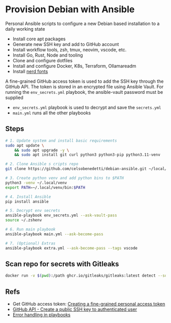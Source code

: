 # Provision Debian with Ansible

Personal Ansible scripts to configure a new Debian based installation to a daily working state

- Install core apt packages
- Generate new SSH key and add to GitHub account
- Install workflow tools, zsh, tmux, neovim, vscode, etc.
- Install Go, Rust, Node and tooling
- Clone and configure dotfiles
- Install and configure Docker, K8s, Terraform, Ollamareadm
- Install [nerd fonts](./fonts/)

A fine-grained GitHub access token is used to add the SSH key through the GitHub API.
The token is stored in an encrypted file using Ansible Vault.
For running the `env_secrets.yml` playbook, the ansible-vault password must be supplied

- `env_secrets.yml` playbook is used to decrypt and save the `secrets.yml`
- `main.yml` runs all the other playbooks

## Steps

```bash
# 1. Update system and install basic requirements
sudo apt update \
	&& sudo apt upgrade -y \
	&& sudo apt install git curl python3 python3-pip python3.11-venv

# 2. Clone Ansible s cripts repo
git clone https://github.com/celsobenedetti/debian-ansible.git ~/local/debian-ansible

# 3. Create python venv and add python bins to $PATH
python3 -venv ~/.local/venv
export PATH=~/.local/venv/bin:$PATH

# 4. Install Ansible
pip install ansible

# 5. Decrypt env secrets
ansible-playbook env_secrets.yml --ask-vault-pass
source ~/.zshenv

# 6. Run main playbook
ansible-playbook main.yml --ask-become-pass

# 7. (Optional) Extras
ansible-playbook extra.yml --ask-become-pass --tags vscode
```

## Scan repo for secrets with Gitleaks

```bash
docker run -v $(pwd):/path ghcr.io/gitleaks/gitleaks:latest detect --source "/path" -v
```

## Refs

- Get GitHub access token: [Creating a fine-grained personal access token](https://docs.github.com/en/authentication/keeping-your-account-and-data-secure/managing-your-personal-access-tokens#creating-a-fine-grained-personal-access-token)
- [GitHub API - Create a public SSH key to authenticated user](https://docs.github.com/en/rest/users/keys?apiVersion=2022-11-28#create-a-public-ssh-key-for-the-authenticated-user)
- [Error handling in playbooks](https://docs.ansible.com/ansible/latest/playbook_guide/playbooks_error_handling.html)
